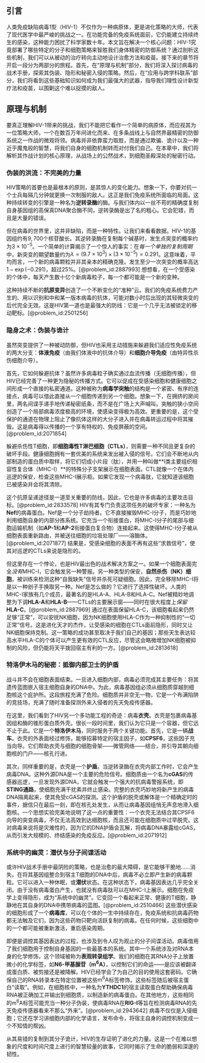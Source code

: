 ## 引言
人类免疫缺陷病毒1型（HIV-1）不仅作为一种病原体，更是进化策略的大师，代表了现代医学中最严峻的挑战之一。在功能完备的免疫系统面前，它仍能建立持续终生的感染，这种能力困扰了科学家数十年。本文旨在解决一个核心问题：HIV-1究竟部署了哪些特定的分子和细胞策略来智胜我们身体精密的防御系统？通过剖析这些机制，我们可以从被动的治疗转向主动地设计治愈方法和疫苗。接下来的章节将开启一段分为两部分的旅程。首先，在“原理与机制”部分，我们将深入探讨病毒的战术手册，探索其伪装、隐形和秘密入侵的策略。然后，在“应用与跨学科联系”部分，我们将看到这些基础知识如何成为我们最强大的武器，指导我们理性设计新型疗法和疫苗，以围剿这个难以捉摸的敌人。

## 原理与机制

要真正理解HIV-1带来的挑战，我们不能把它看作一个简单的病原体，而应视其为一位策略大师，一个在数百万年间进化而来、在多条战线上与自然界最精密的防御系统之一作战的微观将领。病毒并非依靠蛮力取胜，而是通过欺骗、诡计以及一种近乎魔鬼般的智慧，将我们自身的细胞机制转而对付我们自己。在本章中，我们将解析其作战计划的核心原理，从战场上的公然战术，到细胞圣殿深处的秘密行动。

### 伪装的洪流：不完美的力量

HIV策略的首要也是最根本的原则，是其惊人的变化能力。想象一下，你要对抗一个士兵每隔几分钟就更换一次制服的敌人。这正是我们免疫系统所面临的局面。这种持续转变的引擎是一种名为**逆转录酶**的酶。与我们体内以一丝不苟的精确度复制自身基因组的高保真DNA聚合酶不同，逆转录酶是出了名的粗心。它会犯错，而且是大量的错误。

但在病毒的世界里，这并非缺陷，而是一种特性。让我们来看看数据。HIV-1的基因组约有$9,700$个核苷酸长。其逆转录酶在复制每个碱基时，发生点突变的概率约为$3 \times 10^{-5}$。一个简单的计算揭示了一个惊人的事实：在*每一个单独的复制周期*中，新突变的期望数量约为$\lambda = (9.7 \times 10^{3}) \times (3 \times 10^{-5}) = 0.291$。这意味着，平均而言，一个新的病毒颗粒并非其亲本的精确克隆。发生至少一次突变的概率高达$1 - \exp(-0.291)$，超过$25\%$。[@problem_id:2887993] 想想看，在一个受感染的个体中，每天产生数十亿个新病毒粒子，每一个都可能是一个新的变种。

这种持续不断的**抗原变异**创造了一个不断变化的“准种”云。我们的免疫系统费力产生的、用以识别和中和某一版本病毒的抗体，可能对数小时后出现的其轻微突变的后代完全无效。这是HIV第一道也是最强大的防线：它是一个几乎无法被锁定的移动靶标。[@problem_id:2501256]

### 隐身之术：伪装与诡计

虽然突变提供了一种被动防御，但HIV也采用主动措施来躲避我们适应性免疫系统的两大分支：**体液免疫**（由我们体液中的抗体介导）和**细胞介导免疫**（由特异性杀伤细胞介导）。

首先，它如何躲避抗体？虽然许多病毒粒子确实通过血流传播（无细胞传播），但HIV已经完善了一种更为隐秘的传播方式。它可以促成在受感染细胞和健康细胞之间形成一个直接的私密通道。这种被称为**病毒学突触**的结构是一个紧密、有序的连接点，病毒可以借此直接从一个细胞传递到另一个细胞。想象一下，在拥挤的房间里，两名间谍手递手地传递秘密纸条，而不是在广场上大声喊叫。突触的狭小空间创造了一个局部病毒浓度极高的环境，使感染变得极为高效。更重要的是，这个受保护的通道在物理上阻止了像抗体这样的大分子进入并在病毒转运过程中将其摧毁。这是病毒得以传播的一个享有特权的、免疫屏蔽的空间。[@problem_id:2071854]

躲避杀伤性T细胞，即**细胞毒性T淋巴细胞（CTLs）**，则需要一种不同且更复杂的破坏手段。健康细胞拥有一套优美的系统来发出被入侵的信号。它们会不断地从内部制造的蛋白质中取样，将它们切成小片段（肽），并用一种叫做**I类主要组织相容性复合体（MHC-I）**的特殊分子支架展示在细胞表面。CTL就像一个在体内巡逻的保安，检查这些MHC-I展示柜。如果它发现一个病毒肽，它就知道该细胞已被感染并会将其清除。

这个抗原呈递途径是一道至关重要的防线，因此，它也是许多病毒的主要攻击目标。[@problem_id:2833578] HIV有其专门负责这项任务的破坏专家：一种名为**Nef**的病毒蛋白。Nef是一个分子劫持者。它不直接摧毁MHC-I分子，而是巧妙地利用细胞自身的内部分拣系统。它充当一个衔接蛋白，将MHC-I分子的尾部与细胞运输机制（如**AP-1**和**AP-2**衔接蛋白复合物）连接起来。这使得MHC-I分子被从细胞表面重新路由，并被送往细胞的垃圾处理厂——溶酶体。[@problem_id:2071877] 结果是，受感染细胞的表面不再有这些“求救信号”，使其对巡逻的CTLs来说是隐形的。

但这里存在一个悖论，也是HIV最出色的战术解决方案之一。如果一个细胞表面完全*没有*MHC-I，它会触发另一种警报。另一种类型的保安，**自然杀伤（NK）细胞**，被训练来检测这种“自我缺失”信号并杀死可疑细胞。因此，完全移除MHC-I将是以一种刽子手换取另一种。Nef是怎么做的？它进行了选择性破坏。人类的MHC-I家族有几个成员，最著名的是HLA-A、HLA-B和HLA-C。Nef被精妙地调整为下调**HLA-A**和**HLA-B**——CTLs的主要展示窗——同时在很大程度上*保留* **HLA-C**。[@problem_id:2887969] 通过在表面保留HLA-C，该细胞看起来仍然足够“正常”，可以安抚NK细胞，因为NK细胞使用HLA-C作为一种抑制性的“一切正常”信号。这是进化天才的杰作，让受感染的细胞在CTLs面前隐形，同时又让NK细胞保持克制。这一策略的成功甚至取决于我们自己的基因；那些天生表达较高水平HLA-C的个体可以产生更有效的CTL反应，尽管这会略微增加NK细胞被抑制的风险，但仍能将天平拨回宿主有利的一方。[@problem_id:2813618]

### 特洛伊木马的秘密：抵御内部卫士的护盾

战斗并不会在细胞表面结束。一旦进入细胞内部，病毒必须完成其主要任务：将其遗传蓝图嵌入宿主细胞自身的DNA中。为此，病毒基因组必须从细胞质穿越到细胞核这个庇护所。这段旅程充满了危险。细胞质并非空无一物，它是一个布满陷阱的竞技场，充满了随时准备探测外来入侵者的先天免疫传感器。

在这里，我们看到了HIV另一个多功能工程的奇迹：病毒**衣壳**。衣壳是包裹病毒基因组和酶的锥形蛋白质外壳。很长一段时间里，我们认为它只是一个容器，但它远不止于此。它是一个**特洛伊木马**，同时服务于两个关键功能。首先，它是一辆**战车**。衣壳的外表面经过修饰，能够招募特定的宿主因子，如**CPSF6**，这些因子充当向导。它们帮助衣壳与细胞的细胞骨架——微管网络——结合，并引导其朝向细胞核的门户——核孔行进。

其次，同样重要的是，衣壳是一个**护盾**。当逆转录酶在衣壳内部工作时，它会产生病毒DNA。这种外源DNA是一个主要的危险信号。细胞质由一个名为**cGAS**的传感器巡逻，一旦发现外源DNA，它就会触发一个强大的抗病毒警报系统，即**STING通路**，使细胞充满干扰素并终止感染。完整的衣壳巧妙地将新产生的病毒DNA隔离起来，使其免受cGAS的探测。这个护盾的脱壳或解体是一个精确定时的事件，据信只在最后一刻，即在核孔处发生，从而让病毒基因组悄无声息地滑入细胞核。一个思想实验完美地说明了这一点的重要性：一个衣壳无法结合其CPSF6向导的突变病毒，不仅无法高效到达细胞核，而且还可能在细胞质中过早脱壳。这对病毒来说将是灾难性的，因为它的DNA护盾会瓦解，将病毒DNA暴露给cGAS，从而引发大规模的、终结感染的免疫反应。[@problem_id:2071912]

### 系统中的幽灵：潜伏与分子间谍活动

或许HIV战术手册中最阴险的策略，也是治愈的最大障碍，是它能够干脆地……消失。在将其基因组整合到宿主T细胞的DNA中后，病毒不必立即产生新的病毒颗粒。它可以进入一种休眠，或**潜伏**状态。在这种状态下，病毒基因表达几乎完全关闭。由于没有病毒蛋白产生，也就没有病毒肽可以在MHC-I上展示。细胞在免疫学上变得隐形，成为“系统中的幽灵”。它变回一个看起来正常、健康的T细胞，静静地在其自身的DNA中携带病毒的蓝图。[@problem_id:2510466] 这些潜伏感染的细胞形成了一个**病毒库**，可以在个体的一生中持续存在，免疫系统和抗病毒药物都无法触及它们，因为这些药物只靶向活跃复制的病毒。在任何时候，这些细胞中的一个都可能被重新激活，重启感染周期。

即便是调控其基因表达的过程，也涉及到令人叹为观止的分子间谍活动。病毒借用了我们细胞用于控制自身基因的一些最基本的系统。其中一个系统涉及对RNA本身的化学修饰，这个领域被称为**表观转录组学**。我们的细胞在其RNA分子上放置微小的化学标签，如**N6-甲基腺苷（$\mathrm{m}^6\mathrm{A}$）**，以控制它们的命运——是应该被翻译成蛋白质、被剪接还是被降解。HIV已经学会了为自己的目的使用这套密码。它确保自己的RNA转录本在特定位置被这些$\mathrm{m}^6\mathrm{A}$标签修饰。这些标签随后被宿主蛋白“读取”。例如，在细胞核中，一种名为**YTHDC1**的宿主读取蛋白帮助确保病毒RNA被正确加工并输出到细胞质，以制造新的病毒蛋白。在其他地方，这些相同的$\mathrm{m}^6\mathrm{A}$标签可能充当一种分子伪装，使病毒RNA在**RIG-I**等旨在检测病毒RNA的先天免疫传感器看来不那么“外来”。[@problem_id:2943642] 病毒不仅仅是入侵细胞；它还在学习讲细胞内部的化学语言，发布命令，将宿主自身的调控机制变成一个不知情的帮凶。

从其易错的复制到其分子诡计，HIV的生存证明了进化的力量。这是一个在难以想象的尺度和时间尺度上进行的智慧较量的故事，它同时揭示了生命的脆弱和深邃的韧性。

